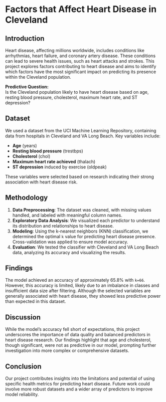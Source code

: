 # Factors that Affect Heart Disease in Cleveland

## Introduction
Heart disease, affecting millions worldwide, includes conditions like arrhythmias, heart failure, and coronary artery disease. These conditions can lead to severe health issues, such as heart attacks and strokes. This project explores factors contributing to heart disease and aims to identify which factors have the most significant impact on predicting its presence within the Cleveland population.

**Predictive Question:**  
Is the Cleveland population likely to have heart disease based on age, resting blood pressure, cholesterol, maximum heart rate, and ST depression?

## Dataset
We used a dataset from the UCI Machine Learning Repository, containing data from hospitals in Cleveland and VA Long Beach. Key variables include:
- **Age** (years)
- **Resting blood pressure** (trestbps)
- **Cholesterol** (chol)
- **Maximum heart rate achieved** (thalach)
- **ST depression** induced by exercise (oldpeak)

These variables were selected based on research indicating their strong association with heart disease risk.

## Methodology
1. **Data Preprocessing**: The dataset was cleaned, with missing values handled, and labeled with meaningful column names.
2. **Exploratory Data Analysis**: We visualized each predictor to understand its distribution and relationships to heart disease.
3. **Modeling**: Using the k-nearest neighbors (KNN) classification, we determined the optimal `k` value for predicting heart disease presence. Cross-validation was applied to ensure model accuracy.
4. **Evaluation**: We tested the classifier with Cleveland and VA Long Beach data, analyzing its accuracy and visualizing the results.

## Findings
The model achieved an accuracy of approximately 65.8% with `k=66`. However, this accuracy is limited, likely due to an imbalance in classes and insufficient data size after filtering. Although the selected variables are generally associated with heart disease, they showed less predictive power than expected in this dataset.

## Discussion
While the model’s accuracy fell short of expectations, this project underscores the importance of data quality and balanced predictors in heart disease research. Our findings highlight that age and cholesterol, though significant, were not as predictive in our model, prompting further investigation into more complex or comprehensive datasets.

## Conclusion
Our project contributes insights into the limitations and potential of using specific health metrics for predicting heart disease. Future work could involve more robust datasets and a wider array of predictors to improve model reliability.
